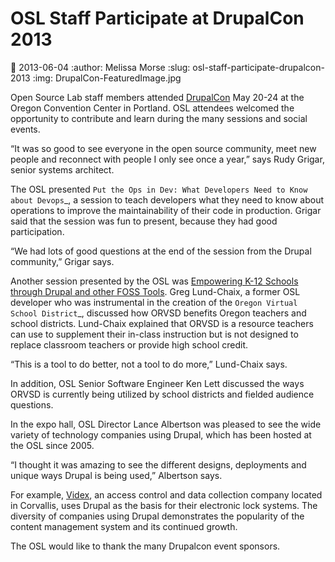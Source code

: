 OSL Staff Participate at DrupalCon 2013
=======================================
:date: 2013-06-04
:author: Melissa Morse
:slug: osl-staff-participate-drupalcon-2013
:img: DrupalCon-FeaturedImage.jpg

Open Source Lab staff members attended [DrupalCon](https://portland2013.drupal.org/) May 20-24 at the Oregon
Convention Center in Portland. OSL attendees welcomed the opportunity to
contribute and learn during the many sessions and social events.

“It was so good to see everyone in the open source community, meet new people
and reconnect with people I only see once a year,” says Rudy Grigar, senior
systems architect.

The OSL presented
`Put the Ops in Dev: What Developers Need to Know about Devops`_, a session to
teach developers what they need to know about operations to improve the
maintainability of their code in production. Grigar said that the session was
fun to present, because they had good participation.

“We had lots of good questions at the end of the session from the Drupal
community,” Grigar says.

Another session presented by the OSL was
[Empowering K-12 Schools through Drupal and other FOSS Tools](https://portland2013.drupal.org/node/3373). Greg Lund-Chaix,
a former OSL developer who was instrumental in the creation of the `Oregon
Virtual School District`_, discussed how ORVSD benefits Oregon teachers and
school districts. Lund-Chaix explained that ORVSD is a resource teachers can use
to supplement their in-class instruction but is not designed to replace
classroom teachers or provide high school credit.

“This is a tool to do better, not a tool to do more,” Lund-Chaix says.

In addition, OSL Senior Software Engineer Ken Lett discussed the ways ORVSD is
currently being utilized by school districts and fielded audience questions.

In the expo hall, OSL Director Lance Albertson was pleased to see the wide
variety of technology companies using Drupal, which has been hosted at the OSL
since 2005.

“I thought it was amazing to see the different designs, deployments and unique
ways Drupal is being used,” Albertson says.

For example, [Videx](http://www.videx.com/), an access control and data collection company located in
Corvallis, uses Drupal as the basis for their electronic lock systems. The
diversity of companies using Drupal demonstrates the popularity of the content
management system and its continued growth.

The OSL would like to thank the many Drupalcon event sponsors.







